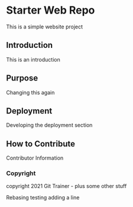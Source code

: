 # Starter Web Repo

This is a simple website project

## Introduction

This is an introduction

## Purpose

Changing this again

## Deployment

Developing the deployment section

## How to Contribute

Contributor Information

### Copyright

copyright 2021 Git Trainer - plus some other stuff

Rebasing testing adding a line
